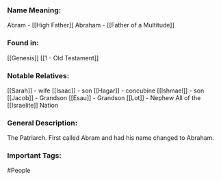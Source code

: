 ### Name Meaning:
Abram - [[High Father]]
Abraham - [[Father of a Multitude]]

### Found in:
[[Genesis]]
[[1 - Old Testament]]

### Notable Relatives:
[[Sarah]] - wife
[[Isaac]] - son
[[Hagar]] - concubine
[[Ishmael]] - son
[[Jacob]] - Grandson
[[Esau]] - Grandson
[[Lot]] - Nephew
All of the [[Israelite]] Nation

### General Description:
The Patriarch. First called Abram and had his name changed to Abraham. 

### Important Tags:
#People
